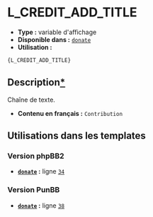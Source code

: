 # L_CREDIT_ADD_TITLE
* __Type :__ variable d'affichage
* __Disponible dans :__ [`donate`](../tpl/var/donate.md#readme)
* __Utilisation :__

```html
{L_CREDIT_ADD_TITLE}
```

## Description[*](https://fa-tvars.appspot.com/var/L_CREDIT_ADD_TITLE)
Chaîne de texte.

* __Contenu en français :__ `Contribution`

## Utilisations dans les templates

### Version phpBB2
* __[`donate`](../tpl/var/donate.md#readme) :__ ligne [`34`](../tpl/src/subsilver/donate.tpl#L34)

### Version PunBB
* __[`donate`](../tpl/var/donate.md#readme) :__ ligne [`38`](../tpl/src/punbb/donate.tpl#L38)